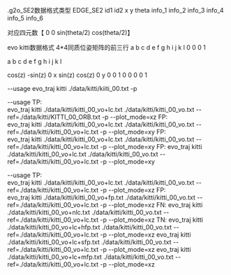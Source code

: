 .g2o_SE2数据格式类型
EDGE_SE2 id1 id2 x y theta info_1 info_2 info_3 info_4 info_5 info_6

对应四元数【 0 0 sin(theta/2) cos(theta/2)】


evo kitti数据格式
4*4同质位姿矩阵的前三行
a b c d
e f g h
i j k l 
0 0 0 1

a b c d e f g h i j k l

cos(z) -sin(z) 0 x
sin(z) cos(z)  0 y
0 0 1 0
0 0 0 1

--usage
evo_traj kitti ./data/kitti/kiiti_00.txt -p

--usage 
TP:  
evo_traj kitti ./data/kitti/kitti_00_vo+lc.txt ./data/kitti/kitti_00_vo.txt --ref=./data/kitti/KITTI_00_ORB.txt -p --plot_mode=xz
FP:  
evo_traj kitti ./data/kitti/kitti_00_vo+lc.txt ./data/kitti/kitti_00_vo.txt --ref=./data/kitti/kitti_00_vo+lc.txt -p --plot_mode=xy
FP:  
evo_traj kitti ./data/kitti/kitti_00_vo+lc.txt ./data/kitti/kitti_00_vo.txt --ref=./data/kitti/kitti_00_vo+lc.txt -p --plot_mode=xy
FP: 
evo_traj kitti ./data/kitti/kitti_00_vo+lc.txt ./data/kitti/kitti_00_vo.txt --ref=./data/kitti/kitti_00_vo+lc.txt -p --plot_mode=xy

--usage 
TP:  
evo_traj kitti ./data/kitti/kitti_00_vo+lc.txt ./data/kitti/kitti_00_vo.txt  --ref=./data/kitti/kitti_00_vo+lc.txt -p --plot_mode=xz
FP:  
evo_traj kitti ./data/kitti/kitti_00_vo+fp.txt ./data/kitti/kitti_00_vo.txt  --ref=./data/kitti/kitti_00_vo+lc.txt -p --plot_mode=xz
FN:
evo_traj kitti ./data/kitti/kitti_00_vo+nlc.txt ./data/kitti/kitti_00_vo.txt  --ref=./data/kitti/kitti_00_vo+lc.txt -p --plot_mode=xz
TN:
evo_traj kitti ./data/kitti/kitti_00_vo+lc+hfp.txt ./data/kitti/kitti_00_vo.txt  --ref=./data/kitti/kitti_00_vo+lc.txt -p --plot_mode=xz
evo_traj kitti ./data/kitti/kitti_00_vo+lc+sfp.txt ./data/kitti/kitti_00_vo.txt  --ref=./data/kitti/kitti_00_vo+lc.txt -p --plot_mode=xz
evo_traj kitti ./data/kitti/kitti_00_vo+lc+mfp.txt ./data/kitti/kitti_00_vo.txt  --ref=./data/kitti/kitti_00_vo+lc.txt -p --plot_mode=xz
